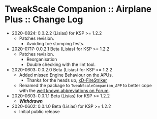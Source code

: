 # TweakScale Companion :: Airplane Plus :: Change Log

* 2020-0824: 0.0.2.2 (Lisias) for KSP >= 1.2.2
	+ Patches revision.
		- Avoiding toe stomping fests. 
* 2020-0717: 0.0.2.1 Beta (Lisias) for KSP >= 1.2.2
	+ Patches revision.
		- Reorganisation
		- Double checking with the lint tool.
* 2020-0603: 0.0.2.0 Beta (Lisias) for KSP >= 1.2.2
	+ Added missed Engine Behaviour on the APUs.
		- Thanks for the heads up, [xD-FireStriker](https://forum.kerbalspaceprogram.com/index.php?/profile/137214-xd-firestriker/) 
	+ Renamed the package to `TweakScaleCompanion_APP` to better cope with the [well known abbreviations on Forum](https://forum.kerbalspaceprogram.com/index.php?/topic/194416-abbreviations-for-addons/).
* 2020-0603: 0.0.1.1 Beta (Lisias) for KSP >= 1.2.2
	+ ***Withdrawn*** 	
* 2020-0602: 0.0.1.0 Beta (Lisias) for KSP >= 1.2.2
	+ Initial public release
